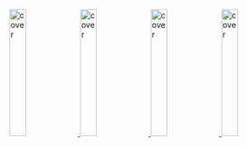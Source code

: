 
<!--
<a href="https://titanson.github.io/" target="_blank">
   <img src="https://github.com/xtsmi/brand/raw/main/social/cover.jpg" alt="cover" />
</a>
-->

<a href="https://titanson.github.io/" target="_blank">
   <img src="https://github.com/xtsmi/brand/raw/main/appstore/1.png" alt="cover" width="24%" />
   <img src="https://github.com/xtsmi/brand/raw/main/appstore/2.png" alt="cover" width="24%" />
   <img src="https://github.com/xtsmi/brand/raw/main/appstore/3.png" alt="cover" width="24%" />
   <img src="https://github.com/xtsmi/brand/raw/main/appstore/4.png" alt="cover" width="24%" />
</a>
